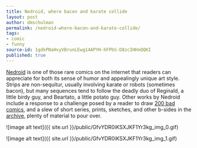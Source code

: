 ```yaml
---
title: Nedroid, where bacon and karate collide
layout: post
author: dmschulman
permalink: /nedroid-where-bacon-and-karate-collide/
tags:
- comic
- funny
source-id: 1gdkPNaHvyVBrunLEwg14APYH-hFPbS-D8zcIHHnQQKI
published: true
---
```

[Nedroid](http://www.nedroid.com/) is one of those rare comics on the internet that readers can appreciate for both its sense of humor and appealingly unique art style. Strips are non-sequitur, usually involving karate or robots (sometimes bacon), but many sequences tend to follow the deadly duo of Reginald, a little birdy guy, and Beartato, a little potato guy. Other works by Nedroid include a response to a challenge posed by a reader to draw [200 bad comics](http://nedroid.com/bcpage1.html), and a slew of short series, prints, sketches, and other b-sides in the [archive](http://nedroid.com/archive/), plenty of material to pour over.

![image alt text]({{ site.url }}/public/GfvYDR0iKSXJKF1Yr3kg_img_0.gif)

![image alt text]({{ site.url }}/public/GfvYDR0iKSXJKF1Yr3kg_img_1.gif)

